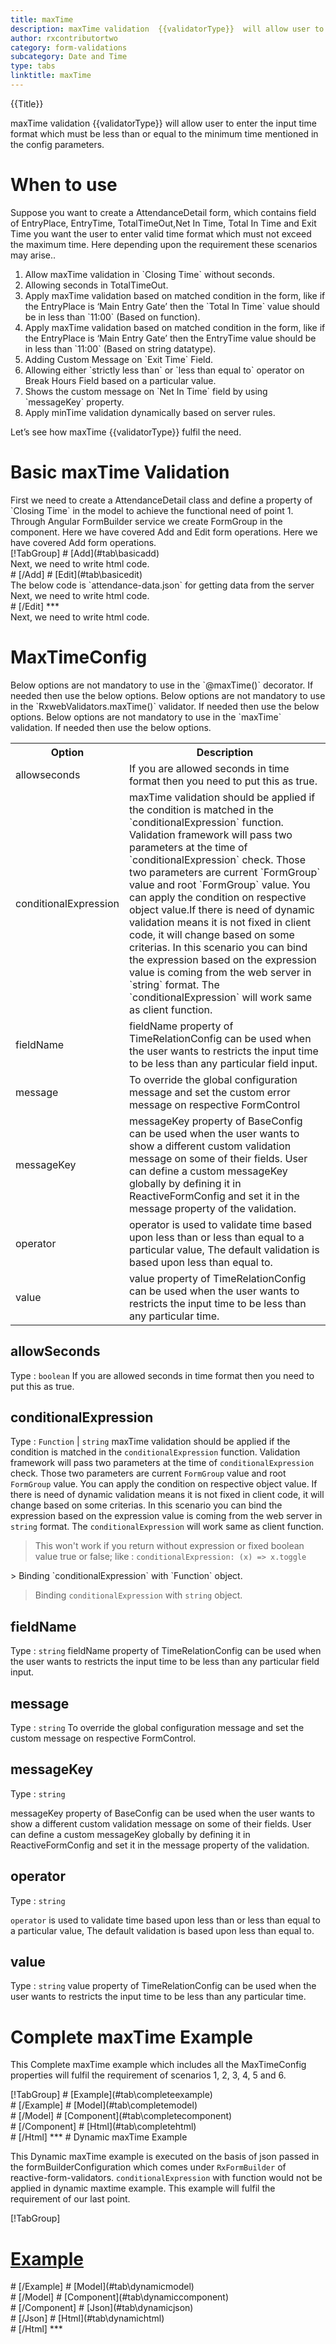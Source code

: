 ```yaml
---
title: maxTime 
description: maxTime validation  {{validatorType}}  will allow user to enter the input time format which must be less than or equal to the maximum time mentioned in the config parameters.
author: rxcontributortwo
category: form-validations
subcategory: Date and Time
type: tabs
linktitle: maxTime
---
```


<div class="title-bar top_title"><p>{{Title}}</p></div> <div class="title-bar"><p>maxTime validation  {{validatorType}}  will allow user to enter the input time format which must be less than or equal to the minimum time mentioned in the config parameters.</p></div>

# When to use
Suppose you want to create a AttendanceDetail form, which contains field of EntryPlace, EntryTime, TotalTimeOut,Net In Time, Total In Time and Exit Time you want the user to enter valid time format which must not exceed the maximum time. Here depending upon the requirement these scenarios may arise..

<ol class='showHideElement'>
    <li>Allow maxTime validation in `Closing Time` without seconds.</li>
    <li>Allowing seconds in TotalTimeOut.</li>
    <li>Apply maxTime validation based on matched condition in the form, like if the EntryPlace is ‘Main Entry Gate’ then the `Total In Time` value should be in less than `11:00` (Based on function).</li>
    <li>Apply maxTime validation based on matched condition in the form, like if the EntryPlace is ‘Main Entry Gate’ then the EntryTime value should be in less than `11:00` (Based on string datatype).</li>
    <li>Adding Custom Message on `Exit Time` Field.</li>
    <li>Allowing either `strictly less than` or `less than equal to` operator on Break Hours Field based on a particular value.</li>
    <li>Shows the custom message on `Net In Time` field by using `messageKey` property.</li>
    <data-scope scope="['decorator','validator']">
        <li>Apply minTime validation dynamically based on server rules.</li>
    </data-scope>
</ol>

Let’s see how maxTime {{validatorType}} fulfil the need.

# Basic maxTime Validation

<data-scope scope="['decorator','template-driven-directives','template-driven-decorators']">
First we need to create a AttendanceDetail class and define a property of `Closing Time` in the model to achieve the functional need of point 1.
<div component="app-code" key="maxTime-add-model"></div> 
</data-scope>
Through Angular FormBuilder service we create FormGroup in the component.
<data-scope scope="['decorator']">
Here we have covered Add and Edit form operations. 
</data-scope>

<data-scope scope="['validator','template-driven-directives','template-driven-decorators']">
Here we have covered Add form operations. 
</data-scope> 

<data-scope scope="['decorator']">
<div component="app-tabs" key="basic-operations"></div>
[!TabGroup]
# [Add](#tab\basicadd)
<div component="app-code" key="maxTime-add-component"></div> 
Next, we need to write html code.
<div component="app-code" key="maxTime-add-html"></div> 
<div component="app-example-runner" ref-component="app-maxTime-add"></div>
# [/Add]
# [Edit](#tab\basicedit)
<div component="app-code" key="maxTime-edit-component"></div> 
The below code is `attendance-data.json` for getting data from the server
<div component="app-code" key="maxTime-edit-json"></div> 
Next, we need to write html code.
<div component="app-code" key="maxTime-edit-html"></div> 
<div component="app-example-runner" ref-component="app-maxTime-edit"></div>
# [/Edit]
***
</data-scope>

<data-scope scope="['validator','template-driven-directives','template-driven-decorators']">
<div component="app-code" key="maxTime-add-component"></div> 
Next, we need to write html code.
<div component="app-code" key="maxTime-add-html"></div> 
<div component="app-example-runner" ref-component="app-maxTime-add"></div>
</data-scope>

# MaxTimeConfig
<data-scope scope="['decorator']">
Below options are not mandatory to use in the `@maxTime()` decorator. If needed then use the below options.
</data-scope>

<data-scope scope="['validator']">
Below options are not mandatory to use in the `RxwebValidators.maxTime()` validator. If needed then use the below options.
</data-scope>

<data-scope scope="['template-driven-directives','template-driven-decorators']">
Below options are not mandatory to use in the `maxTime` validation. If needed then use the below options.
</data-scope>

<table class="table table-bordered table-striped showHideElement">
<tr><th>Option</th><th>Description</th></tr>
<tr><td><a (click)='scrollTo("#allowseconds")' title="allowseconds">allowseconds</a></td><td>If you are allowed seconds in time format then you need to put this as true.</td></tr>
<tr><td><a (click)='scrollTo("#conditionalExpression")' title="conditionalExpression">conditionalExpression</a></td><td>maxTime validation should be applied if the condition is matched in the `conditionalExpression` function. Validation framework will pass two parameters at the time of `conditionalExpression` check. Those two parameters are current `FormGroup` value and root `FormGroup` value. You can apply the condition on respective object value.If there is need of dynamic validation means it is not fixed in client code, it will change based on some criterias. In this scenario you can bind the expression based on the expression value is coming from the web server in `string` format. The `conditionalExpression` will work same as client function.</td></tr>
<tr><td><a (click)='scrollTo("#fieldName")' title="fieldName">fieldName</a></td><td>fieldName property of TimeRelationConfig can be used when the user wants to restricts the input time to be less than any particular field input.</td></tr>
<tr><td><a (click)='scrollTo("#message")' title="message">message</a></td><td>To override the global configuration message and set the custom error message on respective FormControl</td></tr>
<tr><td><a (click)='scrollTo("#messageKey")' title="messageKey">messageKey</a></td><td>messageKey property of BaseConfig can be used when the user wants to show a different custom validation message on some of their fields. User can define a custom messageKey globally by defining it in ReactiveFormConfig and set it in the message property of the validation.</td></tr>
<tr><td><a (click)='scrollTo("#operator")' title="operator">operator</a></td><td>operator is used to validate time based upon less than or less than equal to a particular value, The default validation is based upon less than equal to.</td></tr>
<tr><td><a (click)='scrollTo("#value")' title="value">value</a></td><td>value property of TimeRelationConfig can be used when the user wants to restricts the input time to be less than any particular time.</td></tr>
</table >

## allowSeconds 
Type :  `boolean` 
If you are allowed seconds in time format then you need to put this as true.

<div component="app-code" key="maxTime-allowSecondsExample-model"></div> 
<div component="app-example-runner" ref-component="app-maxTime-allowSeconds" title="maxTime {{validatorType}} with allowSeconds" key="allowSeconds"></div>

## conditionalExpression 
Type :  `Function`  |  `string` 
maxTime validation should be applied if the condition is matched in the `conditionalExpression` function. Validation framework will pass two parameters at the time of `conditionalExpression` check. Those two parameters are current `FormGroup` value and root `FormGroup` value. You can apply the condition on respective object value.
If there is need of dynamic validation means it is not fixed in client code, it will change based on some criterias. In this scenario you can bind the expression based on the expression value is coming from the web server in `string` format. The `conditionalExpression` will work same as client function.

> This won't work if you return without expression or fixed boolean value true or false; like : `conditionalExpression: (x) => x.toggle`

<data-scope scope="['validator','decorator']">
> Binding `conditionalExpression` with `Function` object.
<div component="app-code" key="maxTime-conditionalExpressionExampleFunction-model"></div> 
</data-scope>

> Binding `conditionalExpression` with `string` object.
<div component="app-code" key="maxTime-conditionalExpressionExampleString-model"></div> 

<div component="app-example-runner" ref-component="app-maxTime-conditionalExpression" title="maxTime {{validatorType}} with conditionalExpression" key="conditionalExpression"></div>

## fieldName 
Type :  `string` 
fieldName property of TimeRelationConfig can be used when the user wants to restricts the input time to be less than any particular field input.

<div component="app-code" key="maxTime-fieldNameExample-model"></div> 
<div component="app-example-runner" ref-component="app-maxTime-fieldName" title="maxTime {{validatorType}} with fieldName" key="fieldName"></div>

## message 
Type :  `string` 
To override the global configuration message and set the custom message on respective FormControl.

<div component="app-code" key="maxTime-messageExample-model"></div> 
<div component="app-example-runner" ref-component="app-maxTime-message" title="maxTime {{validatorType}} with message" key="message"></div>

## messageKey
Type : `string`

messageKey property of BaseConfig can be used when the user wants to show a different custom validation message on some of their fields. User can define a custom messageKey globally by defining it in ReactiveFormConfig and set it in the message property of the validation.

<div component="app-code" key="maxTime-messageKeyExample-model"></div> 
<div component="app-example-runner" ref-component="app-maxTime-messageKey" title="maxTime {{validatorType}} with messageKey" key="messageKey"></div>

## operator
Type :  `string` 

`operator` is used to validate time based upon less than or less than equal to a particular value, The default validation is based upon less than equal to.

<div component="app-code" key="maxTime-operatorExample-model"></div> 
<div component="app-example-runner" ref-component="app-maxTime-operator" title="maxTime {{validatorType}} with operator" key="operator"></div>

## value 
Type :  `string` 
value property of TimeRelationConfig can be used when the user wants to restricts the input time to be less than any particular time.

<div component="app-code" key="maxTime-valueExample-model"></div> 
<div component="app-example-runner" ref-component="app-maxTime-value" title="maxTime {{validatorType}} with value" key="value"></div>

# Complete maxTime Example

This Complete maxTime example which includes all the MaxTimeConfig properties will fulfil the requirement of scenarios 1, 2, 3, 4, 5 and 6.

<div component="app-tabs" key="complete"></div>
[!TabGroup]
# [Example](#tab\completeexample)
<div component="app-example-runner" ref-component="app-maxTime-complete"></div>
# [/Example]
<data-scope scope="['decorator','template-driven-directives','template-driven-decorators']">
# [Model](#tab\completemodel)
<div component="app-code" key="maxTime-complete-model"></div> 
# [/Model]
</data-scope>
# [Component](#tab\completecomponent)
<div component="app-code" key="maxTime-complete-component"></div> 
# [/Component]
# [Html](#tab\completehtml)
<div component="app-code" key="maxTime-complete-html"></div> 
# [/Html]
***

<data-scope scope="['decorator','validator']">
# Dynamic maxTime Example

This Dynamic maxTime example is executed on the basis of json passed in the formBuilderConfiguration which comes under `RxFormBuilder` of reactive-form-validators. `conditionalExpression` with function would not be applied in dynamic maxtime example. This example will fulfil the requirement of our last point.

<div component="app-tabs" key="dynamic"></div>

[!TabGroup]
# [Example](#tab\dynamicexample)
<div component="app-example-runner" ref-component="app-maxTime-dynamic"></div>
# [/Example]
<data-scope scope="['decorator']">
# [Model](#tab\dynamicmodel)
<div component="app-code" key="maxTime-dynamic-model"></div>
# [/Model]
</data-scope>
# [Component](#tab\dynamiccomponent)
<div component="app-code" key="maxTime-dynamic-component"></div>
# [/Component]
# [Json](#tab\dynamicjson)
<div component="app-code" key="maxTime-dynamic-json"></div>
# [/Json]
# [Html](#tab\dynamichtml)
<div component="app-code" key="maxTime-dynamic-html"></div> 
# [/Html]
***
</data-scope>
